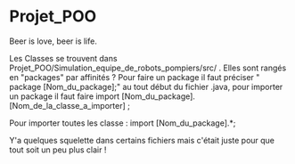 # Projet_POO

Beer is love, beer is life.

Les Classes se trouvent dans Projet_POO/Simulation_equipe_de_robots_pompiers/src/ . 
Elles sont rangés en "packages" par affinités ? 
Pour faire un package il faut préciser " package [Nom_du_package];" au tout début du fichier .java,
pour importer un package il faut faire import [Nom_du_package].[Nom_de_la_classe_a_importer] ;

Pour importer toutes les classe : import [Nom_du_package].*;

Y'a quelques squelette dans certains fichiers mais c'était juste pour que tout soit un peu plus clair ! 
